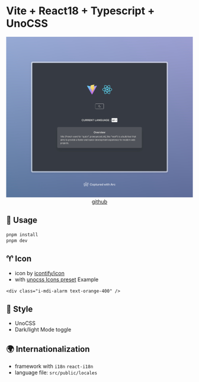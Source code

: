 # Vite + React18 + Typescript + UnoCSS

<div align="center">
    <a href="#">
        <img src="./src/assets/screenShot.jpeg"/>
    </a>
</div>

<div align="center">
    <a href="https://github.com/Fizzbow/vite-template-react-unocss">github</a>
</div>

## 🔧 Usage

```
pnpm install
pnpm dev
```

## ♈️ Icon

- icon by [icontify/icon](https://icon-sets.iconify.design/)
- with [unocss Icons preset](https://unocss.dev/presets/icons) Example

```
<div class="i-mdi-alarm text-orange-400" />
```

## 🎨 Style

- UnoCSS
- Dark/light Mode toggle

## 🌍 Internationalization

- framework with `i18n` `react-i18n`
- language file: `src/public/locales`
